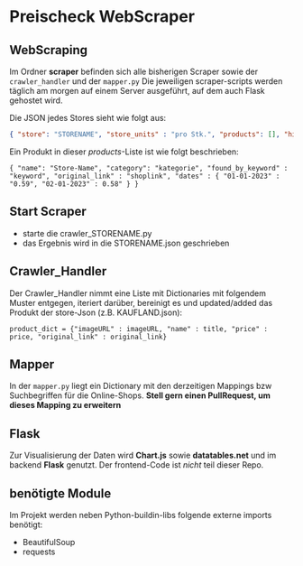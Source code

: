 # Preischeck WebScraper

## WebScraping

Im Ordner **scraper** befinden sich alle bisherigen Scraper sowie der `crawler_handler` und der `mapper.py`
Die jeweiligen scraper-scripts werden täglich am morgen auf einem Server ausgeführt, auf dem auch Flask gehostet wird.

Die JSON jedes Stores sieht wie folgt aus:

```json
{ "store": "STORENAME", "store_units" : "pro Stk.", "products": [], "historical_labels" : ["01-01-2021", "02-01-2021"] }
```

Ein Produkt in dieser *products*-Liste ist wie folgt beschrieben:

```
{ "name": "Store-Name", "category": "kategorie", "found_by_keyword" : "keyword", "original_link" : "shoplink", "dates" : { "01-01-2023" : "0.59", "02-01-2023" : 0.58" } }
```

## Start Scraper

- starte die crawler_STORENAME.py
- das Ergebnis wird in die STORENAME.json geschrieben

## Crawler_Handler

Der Crawler_Handler nimmt eine Liste mit Dictionaries mit folgendem Muster entgegen, iteriert darüber, bereinigt es und updated/added das Produkt der store-Json (z.B. KAUFLAND.json):

```
product_dict = {"imageURL" : imageURL, "name" : title, "price" : price, "original_link" : original_link}
```

## Mapper

In der `mapper.py` liegt ein Dictionary mit den derzeitigen Mappings bzw Suchbegriffen für die Online-Shops.
**Stell gern einen PullRequest, um dieses Mapping zu erweitern**

## Flask

Zur Visualisierung der Daten wird **Chart.js** sowie **datatables.net** und im backend **Flask** genutzt. Der frontend-Code ist *nicht* teil dieser Repo.

## benötigte Module

Im Projekt werden neben Python-buildin-libs folgende externe imports benötigt:

- BeautifulSoup
- requests
